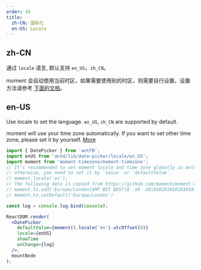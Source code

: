```yaml
---
order: 10
title:
  zh-CN: 国际化
  en-US: Locale
---
```


## zh-CN

通过 `locale` 语言, 默认支持 `en_US`，`zh_CN`。

moment 会自动使用当前时区，如果需要使用别的时区，则需要自行设置，设置方法请参考 [下面的文档](/components/date-picker/#DatePicker)。

## en-US

Use locale to set the language. `en_US`, `zh_CN` are supported by default.

moment will use your time zone automatically. If you want to set other time zone, please set it by yourself. [More](/components/date-picker/#DatePicker)


````jsx
import { DatePicker } from 'antFB';
import enUS from 'antd/lib/date-picker/locale/en_US';
import moment from 'moment-timezone/moment-timezone';
// It's recommended to set moment locale and time zone globally in entry file,
// otherwise, you need to set it by `value` or `defaultValue`.
// moment.locale('en');
// The following data is copied from https://github.com/moment/moment-timezone/blob/develop/data/packed/latest.json
// moment.tz.add('Europe/London|GMT BST BDST|0 -10 -20|0101010101010101010101010101010101010101010101010121212121210101210101010101010101010101010101010101010101010101010101010101010101010101010101010101010101010101010101010101010101010101010101010101010101010101010101010101010101010101010101010|-2axa0 Rc0 1fA0 14M0 1fc0 1g00 1co0 1dc0 1co0 1oo0 1400 1dc0 19A0 1io0 1io0 WM0 1o00 14o0 1o00 17c0 1io0 17c0 1fA0 1a00 1lc0 17c0 1io0 17c0 1fA0 1a00 1io0 17c0 1io0 17c0 1fA0 1cM0 1io0 17c0 1fA0 1a00 1io0 17c0 1io0 17c0 1fA0 1a00 1io0 1qM0 Dc0 2Rz0 Dc0 1zc0 Oo0 1zc0 Rc0 1wo0 17c0 1iM0 FA0 xB0 1fA0 1a00 14o0 bb0 LA0 xB0 Rc0 1wo0 11A0 1o00 17c0 1fA0 1a00 1fA0 1cM0 1fA0 1a00 17c0 1fA0 1a00 1io0 17c0 1lc0 17c0 1fA0 1a00 1io0 17c0 1io0 17c0 1fA0 1a00 1a00 1qM0 WM0 1qM0 11A0 1o00 WM0 1qM0 WM0 1qM0 WM0 1qM0 WM0 1tA0 IM0 90o0 U00 1tA0 U00 1tA0 U00 1tA0 U00 1tA0 WM0 1qM0 WM0 1qM0 WM0 1tA0 U00 1tA0 U00 1tA0 11z0 1o00 11A0 1o00 11A0 1o00 11A0 1qM0 11A0 1o00 11A0 1o00 11A0 1o00 11A0 1o00 11A0 1qM0 WM0 1qM0 11A0 1o00 11A0 1o00 11A0 1o00 11A0 1o00 11A0 1o00 14o0 1o00 11A0 1o00 11A0 1o00 11A0 1qM0 WM0 1qM0 WM0 1qM0 11A0 1o00 11A0 1o00 11A0 1qM0 WM0 1qM0 WM0 1qM0 WM0 1qM0 11A0 1o00 11A0 1o00 11A0 1qM0 WM0 1qM0 WM0 1qM0 11A0 1o00 11A0 1o00 11A0 1o00 11A0 1qM0 WM0 1qM0 WM0 1qM0 11A0 1o00 11A0 1o00 11A0 1qM0 WM0 1qM0 WM0 1qM0 11A0 1o00 11A0 1o00 11A0 1o00 11A0 1qM0 WM0 1qM0 WM0 1qM0 11A0 1o00 11A0 1o00 11A0 1qM0 WM0 1qM0 WM0 1qM0 WM0 1qM0 11A0 1o00 11A0 1o00|10e6');
// moment.tz.setDefault('Europe/London')

const log = console.log.bind(console);

ReactDOM.render(
  <DatePicker
    defaultValue={moment().locale('en').utcOffset(0)}
    locale={enUS}
    showTime
    onChange={log}
  />,
  mountNode
);
````
